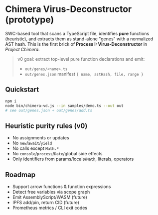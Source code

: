 # Chimera Virus-Deconstructor (prototype)

SWC-based tool that scans a TypeScript file, identifies **pure** functions (heuristic), and extracts them as stand-alone "genes"
with a normalized AST hash. This is the first brick of **Process I: Virus-Deconstructor** in *Project Chimera*.

> v0 goal: extract top-level pure function declarations and emit:
> - `out/genes/<name>.ts`
> - `out/genes.json` manifest `{ name, astHash, file, range }`

## Quickstart
```bash
npm i
node bin/chimera-vd.js --in samples/demo.ts --out out
# see out/genes.json + out/genes/add.ts
```

## Heuristic purity rules (v0)
- No assignments or updates
- No `new`/`await`/`yield`
- No calls except `Math.*`
- No `console`/`process`/`Date`/global side effects
- Only identifiers from params/locals/`Math`, literals, operators

## Roadmap
- Support arrow functions & function expressions
- Detect free variables via scope graph
- Emit AssemblyScript/WASM (future)
- IPFS add/pin, return CID (future)
- Prometheus metrics / CLI exit codes
